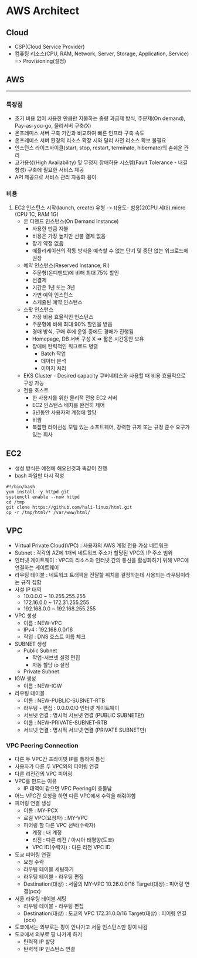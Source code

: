 # AWS Architect 

## Cloud

- CSP(Cloud Service Provider)
- 컴퓨팅 리소스(CPU, RAM, Network, Server, Storage, Application, Service) => Provisioning(설정)

## AWS

---

### 특장점

- 초기 비용 없이 사용한 만큼만 지불하는 종량 과금제 방식, 주문제(On demand), Pay-as-you-go, 물리서버 구축(X)
- 온프레미스 서버 구축 기간과 비교하여 빠른 인프라 구축 속도
- 온프레미스 서버 환경의 리소스 확장 시와 달리 사전 리소스 확보 불필요
- 인스턴스 라이프사이클(start, stop, restart, terminate, hibernate)의 손쉬운 관리
- 고가용성(High Availability) 및 무정지 장애허용 시스템(Fault Tolerance - 내결함성) 구축에 필요한 서비스 제공
- API 제공으로 서비스 관리 자동화 용이

### 비용

1. EC2 인스턴스 시작(launch, create) 유형 -> t(용도- 범용)2(CPU 세대).micro (CPU 1C, RAM 1G)
   - 온 디맨드 인스턴스(On Demand Instance)
     - 사용한 만큼 지불
     - 비용은 가장 높지만 선불 결제 없음
     - 장기 약정 없음
     - 애플리케이션의 작동 방식을 예측할 수 없는 단기 및 중단 없는 워크로드에 권장
   - 예약 인스턴스(Reserved Instance, RI)
     - 주문형(온디맨드)에 비해 최대 75% 할인
     - 선결제
     - 기간은 1년 또는 3년
     - 가변 예약 인스턴스
     - 스케쥴된 예약 인스턴스
   - 스팟 인스턴스
     - 가장 비용 효율적인 인스턴스
     - 주문형에 비해 최대 90% 할인을 받음
     - 경매 방식, 구매 후에 운영 중에도 경매가 진행됨
     - Homepage, DB 서버 구성 X => 짧은 시간동안 보유
     - 장애에 탄력적인 워크로드 병렬
       - Batch 작업
       - 데이터 분석
       - 이미지 처리
    - EKS Cluster - Desired capacity 쿠버네티스와 사용할 때 비용 효율적으로 구성 가능  
   - 전용 호스트
     - 한 사용자를 위한 물리적 전용 EC2 서버
     - EC2 인스턴스 배치를 완전히 제어
     - 3년동안 사용자의 계정에 할당
     - 비쌈
     - 복잡한 라이선싱 모델 있는 소프트웨어, 강력한 규제 또는 규정 준수 요구가 있는 회사


## EC2

- 생성 방식은 예전에 해오던것과 똑같이 진행
- bash 파일만 다시 작성
```
#!/bin/bash
yum install -y httpd git
systemctl enable --now httpd
cd /tmp
git clone https://github.com/hali-linux/html.git
cp -r /tmp/html/* /var/www/html/

```

## VPC

- Virtual Private Cloud(VPC) : 사용자의 AWS 계정 전용 가상 네트워크
- Subnet : 각각의 AZ에 1개씩 네트워크 주소가 할당된 VPC의 IP 주소 범위
- 인터넷 게이트웨이 : VPC의 리소스와 인터넷 간의 통신을 활성화하기 위해 VPC에 연결하는 게이트웨이
- 라우팅 테이블 : 네트워크 트래픽을 전달할 위치를 결정하는데 사용되는 라우팅이라는 규칙 집합
- 사설 IP 대역
  - 10.0.0.0 ~ 10.255.255.255
  - 172.16.0.0 ~ 172.31.255.255
  - 192.168.0.0 ~ 192.168.255.255
- VPC 생성
  - 이름 : NEW-VPC
  - IPv4 : 192.168.0.0/16
  - 작업 : DNS 호스트 이름 체크
- SUBNET 생성
  - Public Subnet
    - 작업-서브넷 설정 편집
    - 자동 할당 ip 설정
  - Private Subnet
- IGW 생성
  - 이름 : NEW-IGW
- 라우팅 테이블
  - 이름 : NEW-PUBLIC-SUBNET-RTB
  - 라우팅 - 편집 : 0.0.0.0/0 인터넷 게이트웨이
  - 서브넷 연결 : 명시적 서브넷 연결 (PUBLIC SUBNET만)
  - 이름 : NEW-PRIVATE-SUBNET-RTB
  - 서브넷 연결 : 명시적 서브넷 연결 (PRIVATE SUBNET만)

### VPC Peering Connection

- 다른 두 VPC간 프라이빗 IP를 통하여 통신
- 사용자가 다른 두 VPC와의 피어링 연결
- 다른 리전간의 VPC 피어링
- VPC를 만드는 이유
  - IP 대역이 같으면 VPC Peering이 충돌남
- 어느 VPC간 요청을 하면 다른 VPC에서 수락을 해줘야함
- 피어링 연결 생성
  - 이름 : MY-PCX
  - 로컬 VPC(요청자) : MY-VPC
  - 피어링 할 다른 VPC 선택(수락자)
    - 계정 : 내 계정
    - 리전 : 다른 리전 / 아시아 태평양(도쿄)
    - VPC ID(수락자) : 다른 리전 VPC ID
- 도쿄 피어링 연결
  - 요청 수락
  - 라우팅 테이블 세팅하기
  - 라우팅 테이블 - 라우팅 편집
  - Destination(대상) : 서울의 MY-VPC 10.26.0.0/16 Target(대상) : 피어링 연결(pcx)
- 서울 라우팅 테이블 세팅
  - 라우팅 테이블 - 라우팅 편집
  - Destination(대상) : 도쿄의 VPC 172.31.0.0/16  Target(대상) : 피어링 연결(pcx)
- 도쿄에서는 외부로는 핑이 안나가고 서울 인스턴스만 핑이 나감
- 도쿄에서 외부로 핑 나가게 하기
  - 탄력적 IP 할당
  - 탄력적 IP 인스턴스 연결